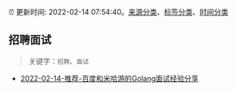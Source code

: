 :alarm_clock: 更新时间: 2022-02-14 07:54:40。[来源分类](../README.md)、[标签分类](../TAGS.md)、[时间分类](../TIMELINE.md)

## 招聘面试


> 关键字：`招聘`、`面试`



- [2022-02-14-推荐-百度和米哈游的Golang面试经验分享](https://toutiao.io/k/q0sox0k) 